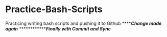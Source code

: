 # Practice-Bash-Scripts
Practicing writing bash scripts and pushing it to Github
*******************Change made again***************
*******************Finally with Commit and Sync*******